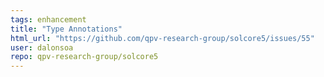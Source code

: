 ```yaml
---
tags: enhancement
title: "Type Annotations"
html_url: "https://github.com/qpv-research-group/solcore5/issues/55"
user: dalonsoa
repo: qpv-research-group/solcore5
---
```


